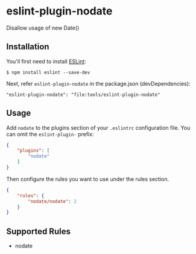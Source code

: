 # eslint-plugin-nodate

Disallow usage of new Date()

## Installation

You'll first need to install [ESLint](http://eslint.org):

```
$ npm install eslint --save-dev
```

Next, refer `eslint-plugin-nodate` in the package.json (devDependencies):

```
"eslint-plugin-nodate": "file:tools/eslint-plugin-nodate"
```

## Usage

Add `nodate` to the plugins section of your `.eslintrc` configuration file. You can omit the `eslint-plugin-` prefix:

```json
{
    "plugins": [
        "nodate"
    ]
}
```


Then configure the rules you want to use under the rules section.

```json
{
    "rules": {
        "nodate/nodate": 2
    }
}
```

## Supported Rules

* nodate
